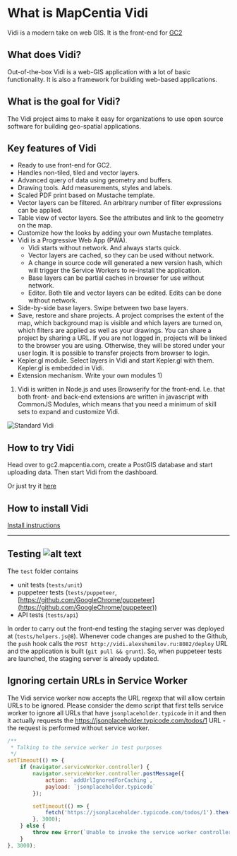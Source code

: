 # What is MapCentia Vidi
Vidi is a modern take on web GIS. It is the front-end for [GC2](https://github.com/mapcentia/geocloud2)

## What does Vidi?
Out-of-the-box Vidi is a web-GIS application with a lot of basic functionality. It is also a framework for building web-based applications. 

## What is the goal for Vidi?
The Vidi project aims to make it easy for organizations to use open source software for building geo-spatial applications.

## Key features of Vidi
- Ready to use front-end for GC2.
- Handles non-tiled, tiled and vector layers.
- Advanced query of data using geometry and buffers.
- Drawing tools. Add measurements, styles and labels.
- Scaled PDF print based on Mustache template.
- Vector layers can be filtered. An arbitrary number of filter expressions can be applied. 
- Table view of vector layers. See the attributes and link to the geometry on the map.
- Customize how the looks by adding your own Mustache templates.
- Vidi is a Progressive Web App (PWA).
    - Vidi starts without network. And always starts quick.
    - Vector layers are cached, so they can be used without network.
    - A change in source code will generated a new version hash, which will trigger the Service Workers to re-install the application.
    - Base layers can be partial caches in browser for use without network.
    - Editor. Both tile and vector layers can be edited. Edits can be done without network.
- Side-by-side base layers. Swipe between two base layers.
- Save, restore and share projects. A project comprises the extent of the map, which background map is visible and which layers are turned on, which filters are applied as well as your drawings. You can share a project by sharing a URL. If you are not logged in, projects will be linked to the browser you are using. Otherwise, they will be stored under your user login. It is possible to transfer projects from browser to login.  
- Kepler.gl module. Select layers in Vidi and start Kepler.gl with them. Kepler.gl is embedded in Vidi.
- Extension mechanism. Write your own modules 1)

1) Vidi is written in Node.js and uses Browserify for the front-end. I.e. that both front- and back-end extensions are written in javascript with CommonJS Modules, which means that you need a minimum of skill sets to expand and customize Vidi.

![Standard Vidi](https://i.imgur.com/9HxfuNe.jpg "Vidi looks good!")

## How to try Vidi
Head over to gc2.mapcentia.com, create a PostGIS database and start uploading data. Then start Vidi from the dashboard.

Or just try it [here](https://dev.geofyn.dk/app/geofyn/?config=kitchensink.json)

## How to install Vidi

[Install instructions](https://github.com/mapcentia/vidi/wiki/Install-Vidi)

---

## Testing ![alt text](https://api.travis-ci.org/sashuk/vidi.svg?branch=develop "Current build status")

The `test` folder contains

- unit tests (`tests/unit`)
- puppeteer tests (`tests/puppeteer`, [https://github.com/GoogleChrome/puppeteer](https://github.com/GoogleChrome/puppeteer))
- API tests (`tests/api`)

In order to carry out the front-end testing the staging server was deployed at (`tests/helpers.js@8`). Whenever code changes are pushed to the Github, the `push` hook calls the `POST http://vidi.alexshumilov.ru:8082/deploy` URL and the application is built (`git pull && grunt`). So, when puppeteer tests are launched, the staging server is already updated.

## Ignoring certain URLs in Service Worker

The Vidi service worker now accepts the URL regexp that will allow certain URLs to be ignored. Please consider the demo script that first tells service worker to ignore all URLs that have `jsonplaceholder.typicode` in it and then it actually requests the https://jsonplaceholder.typicode.com/todos/1 URL - the request is performed without service worker.

```javascript
/**
 * Talking to the service worker in test purposes
 */
setTimeout(() => {
    if (navigator.serviceWorker.controller) {
        navigator.serviceWorker.controller.postMessage({
            action: `addUrlIgnoredForCaching`,
            payload: `jsonplaceholder.typicode`
        });

        setTimeout(() => {
            fetch('https://jsonplaceholder.typicode.com/todos/1').then(() => {}).then(() => {});
        }, 3000);
    } else {
        throw new Error(`Unable to invoke the service worker controller`);
    }
}, 3000);
```